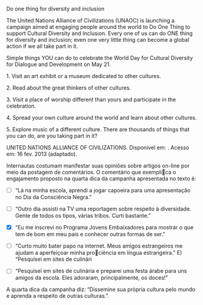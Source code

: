 

Do one thing for diversity and inclusion

The United Nations Alliance of Civilizations (UNAOC) is launching a campaign aimed at engaging people around the world to Do One Thing to support Cultural Diversity and Inclusion. Every one of us can do ONE thing for diversity and inclusion; even one very little thing can become a global action if we all take part in it.

Simple things YOU can do to celebrate the World Day for Cultural Diversity for Dialogue and Development on May 21.

1\. Visit an art exhibit or a museum dedicated to other cultures.

2\. Read about the great thinkers of other cultures.

3\. Visit a place of worship different than yours and participate in the celebration.

4\. Spread your own culture around the world and learn about other cultures.

5\. Explore music of a different culture. There are thousands of things that you can do, are you taking part in it?

UNITED NATIONS ALLIANCE OF CIVILIZATIONS. Disponível em: . Acesso em: 16 fev. 2013 (adaptado).

Internautas costumam manifestar suas opiniões sobre artigos on-line por meio da postagem de comentários. O comentário que exemplica o engajamento proposto na quarta dica da campanha apresentada no texto é:



- [ ] “Lá na minha escola, aprendi a jogar capoeira para uma apresentação no Dia da Consciência Negra.”
- [ ] “Outro dia assisti na TV uma reportagem sobre respeito à diversidade. Gente de todos os tipos, várias tribos. Curti bastante.”
- [x] “Eu me inscrevi no Programa Jovens Embaixadores para mostrar o que tem de bom em meu país e conhecer outras formas de ser.”
- [ ] “Curto muito bater papo na internet. Meus amigos estrangeiros me ajudam a aperfeiçoar minha prociência em língua estrangeira.” E) “Pesquisei em sites de culinári
- [ ] “Pesquisei em sites de culinária e preparei uma festa árabe para uns amigos da escola. Eles adoraram, principalmente, os doces!”


A quarta dica da campanha diz: “Dissemine sua própria cultura pelo mundo e aprenda a respeito de outras culturas.”.
